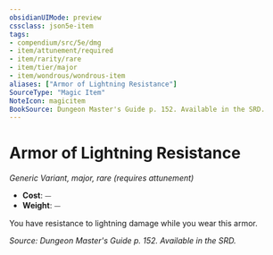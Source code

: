 ```yaml
---
obsidianUIMode: preview
cssclass: json5e-item
tags:
- compendium/src/5e/dmg
- item/attunement/required
- item/rarity/rare
- item/tier/major
- item/wondrous/wondrous-item
aliases: ["Armor of Lightning Resistance"]
SourceType: "Magic Item"
NoteIcon: magicitem
BookSource: Dungeon Master's Guide p. 152. Available in the SRD.
---
```

# Armor of Lightning Resistance
*Generic Variant, major, rare (requires attunement)*  

- **Cost**: ⏤
- **Weight**: ⏤

You have resistance to lightning damage while you wear this armor.

*Source: Dungeon Master's Guide p. 152. Available in the SRD.*